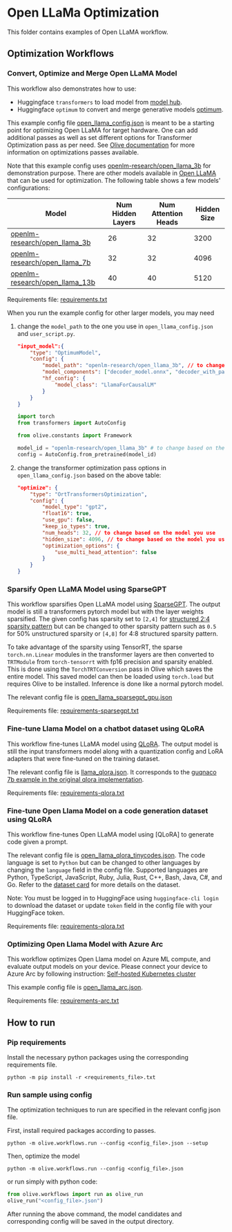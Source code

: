 # Open LLaMa Optimization
This folder contains examples of Open LLaMA workflow.

## Optimization Workflows
### Convert, Optimize and Merge Open LLaMA Model
This workflow also demonstrates how to use:
- Huggingface `transformers` to load model from [model hub](https://huggingface.co/models).
- Huggingface `optimum` to convert and merge generative models [optimum](https://huggingface.co/docs/optimum/index).

This example config file [open_llama_config.json](open_llama_config.json) is meant to be a starting point for optimizing Open LLaMA for target hardware. One can add additional passes as well as set different options for Transformer Optimization pass as per need. See [Olive documentation](https://microsoft.github.io/Olive/) for more information on optimizations passes available.

Note that this example config uses [openlm-research/open_llama_3b](https://huggingface.co/openlm-research/open_llama_3b) for demonstration purpose. There are other models available in [Open LLaMA](https://huggingface.co/openlm-research) that can be used for optimization. The following table shows a few models' configurations:

| Model | Num Hidden Layers| Num Attention Heads | Hidden Size |
| --- | --- | --- | --- |
| [openlm-research/open_llama_3b](https://huggingface.co/openlm-research/open_llama_3b) | 26 | 32 | 3200 |
| [openlm-research/open_llama_7b](https://huggingface.co/openlm-research/open_llama_7b) | 32 | 32 | 4096 |
| [openlm-research/open_llama_13b](https://huggingface.co/openlm-research/open_llama_13b) | 40 | 40 | 5120 |

Requirements file: [requirements.txt](requirements.txt)

When you run the example config for other larger models, you may need
1. change the `model_path` to the one you use in `open_llama_config.json` and `user_script.py`.
    ```json
    "input_model":{
        "type": "OptimumModel",
        "config": {
            "model_path": "openlm-research/open_llama_3b", // to change based on the model you use
            "model_components": ["decoder_model.onnx", "decoder_with_past_model.onnx"],
            "hf_config": {
                "model_class": "LlamaForCausalLM"
            }
        }
    }
    ```
    ```python
    import torch
    from transformers import AutoConfig

    from olive.constants import Framework

    model_id = "openlm-research/open_llama_3b" # to change based on the model you use
    config = AutoConfig.from_pretrained(model_id)
    ```
2. change the transformer optimization pass options in `open_llama_config.json` based on the above table:
    ```json
    "optimize": {
        "type": "OrtTransformersOptimization",
        "config": {
            "model_type": "gpt2",
            "float16": true,
            "use_gpu": false,
            "keep_io_types": true,
            "num_heads": 32, // to change based on the model you use
            "hidden_size": 4096, // to change based on the model you use
            "optimization_options": {
                "use_multi_head_attention": false
            }
        }
    }
    ```

### Sparsify Open LLaMA Model using SparseGPT
This workflow sparsifies Open LLaMA model using [SparseGPT](https://arxiv.org/abs/2301.00774). The output model is still a transformers pytorch model but with the layer weights
sparsified. The given config has sparsity set to `[2,4]` for [structured 2:4 sparsity pattern](https://developer.nvidia.com/blog/accelerating-inference-with-sparsity-using-ampere-and-tensorrt/) but
can be changed to other sparsity pattern such as `0.5` for 50% unstructured sparsity or `[4,8]` for 4:8 structured sparsity pattern.

To take advantage of the sparsity using TensorRT, the sparse `torch.nn.Linear` modules in the transformer layers are then converted to `TRTModule` from `torch-tensorrt` with fp16 precision and sparsity enabled.
This is done using the `TorchTRTConversion` pass in Olive which saves the entire model. This saved model can then be loaded using `torch.load` but requires Olive to be installed.
Inference is done like a normal pytorch model.

The relevant config file is [open_llama_sparsegpt_gpu.json](open_llama_sparsegpt_gpu.json)

Requirements file: [requirements-sparsegpt.txt](requirements-sparsegpt.txt)

### Fine-tune Llama Model on a chatbot dataset using QLoRA
This workflow fine-tunes LLaMA model using [QLoRA](https://arxiv.org/abs/2305.14314). The output model is still the input transformers model along with a quantization config and
LoRA adapters that were fine-tuned on the training dataset.

The relevant config file is [llama_qlora.json](llama_qlora.json). It corresponds to the [guqnaco 7b example in the original qlora implementation](https://github.com/artidoro/qlora/blob/main/scripts/finetune_guanaco_7b.sh).

Requirements file: [requirements-qlora.txt](requirements-qlora.txt)

### Fine-tune Open Llama Model on a code generation dataset using QLoRA
This workflow fine-tunes Open LLaMA model using [QLoRA] to generate code given a prompt.

The relevant config file is [open_llama_qlora_tinycodes.json](open_llama_qlora_tinycodes.json). The code language is set to `Python` but can be changed to other languages by changing the `language` field in the config file.
Supported languages are Python, TypeScript, JavaScript, Ruby, Julia, Rust, C++, Bash, Java, C#, and Go. Refer to the [dataset card](https://huggingface.co/datasets/nampdn-ai/tiny-codes) for more details on the dataset.

Note: You must be logged in to HuggingFace using `huggingface-cli login` to download the dataset or update `token` field in the config file with your HuggingFace token.

Requirements file: [requirements-qlora.txt](requirements-qlora.txt)

### Optimizing Open Llama Model with Azure Arc
This workflow optimizes Open Llama model on Azure ML compute, and evaluate output models on your device. Please connect your device to Azure Arc by following instruction: [Self-hosted Kubernetes cluster](https://microsoft.github.io/Olive/tutorials/azure_arc.html)

This example config file is [open_llama_arc.json](open_llama_arc.json).

Requirements file: [requirements-arc.txt](requirements-arc.txt)

## How to run
### Pip requirements
Install the necessary python packages using the corresponding requirements file.
```
python -m pip install -r <requirements_file>.txt
```

### Run sample using config

The optimization techniques to run are specified in the relevant config json file.

First, install required packages according to passes.
```
python -m olive.workflows.run --config <config_file>.json --setup
```

Then, optimize the model
```
python -m olive.workflows.run --config <config_file>.json
```

or run simply with python code:
```python
from olive.workflows import run as olive_run
olive_run("<config_file>.json")
```

After running the above command, the model candidates and corresponding config will be saved in the output directory.
